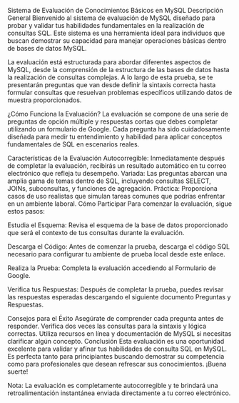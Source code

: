 Sistema de Evaluación de Conocimientos Básicos en MySQL
Descripción General
Bienvenido al sistema de evaluación de MySQL diseñado para probar y validar tus habilidades fundamentales en la realización de consultas SQL. Este sistema es una herramienta ideal para individuos que buscan demostrar su capacidad para manejar operaciones básicas dentro de bases de datos MySQL.

La evaluación está estructurada para abordar diferentes aspectos de MySQL, desde la comprensión de la estructura de las bases de datos hasta la realización de consultas complejas. A lo largo de esta prueba, se te presentarán preguntas que van desde definir la sintaxis correcta hasta formular consultas que resuelvan problemas específicos utilizando datos de muestra proporcionados.

¿Cómo Funciona la Evaluación?
La evaluación se compone de una serie de preguntas de opción múltiple y respuestas cortas que debes completar utilizando un formulario de Google. Cada pregunta ha sido cuidadosamente diseñada para medir tu entendimiento y habilidad para aplicar conceptos fundamentales de SQL en escenarios reales.

Características de la Evaluación
Autocorregible: Inmediatamente después de completar la evaluación, recibirás un resultado automático en tu correo electrónico que refleja tu desempeño.
Variada: Las preguntas abarcan una amplia gama de temas dentro de SQL, incluyendo consultas SELECT, JOINs, subconsultas, y funciones de agregación.
Práctica: Proporciona casos de uso realistas que simulan tareas comunes que podrías enfrentar en un ambiente laboral.
Cómo Participar
Para comenzar la evaluación, sigue estos pasos:

Estudia el Esquema: Revisa el esquema de la base de datos proporcionado que será el contexto de tus consultas durante la evaluación.

Descarga el Código: Antes de comenzar la prueba, descarga el código SQL necesario para configurar tu ambiente de prueba local desde este enlace.

Realiza la Prueba: Completa la evaluación accediendo al Formulario de Google.

Verifica tus Respuestas: Después de completar la prueba, puedes revisar las respuestas esperadas descargando el siguiente documento Preguntas y Respuestas.

Consejos para el Éxito
Asegúrate de comprender cada pregunta antes de responder.
Verifica dos veces las consultas para la sintaxis y lógica correctas.
Utiliza recursos en línea y documentación de MySQL si necesitas clarificar algún concepto.
Conclusión
Esta evaluación es una oportunidad excelente para validar y afinar tus habilidades de consulta SQL en MySQL. Es perfecta tanto para principiantes buscando demostrar su competencia como para profesionales que desean refrescar sus conocimientos. ¡Buena suerte!

Nota: La evaluación es completamente autocorregible y te brindará una retroalimentación instantánea enviada directamente a tu correo electrónico.

